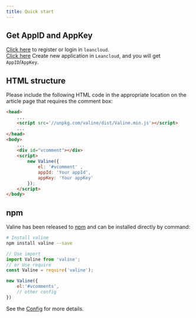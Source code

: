 ```yaml
---
title: Quick start
---
```


## Get AppID and AppKey
[Click here](https://console.leancloud.cn/login) to register or login in `leancloud`.  
[Click here](https://console.leancloud.cn/apps) Create new application in `Leancloud`, and you will get `AppID`/`AppKey`.

## HTML structure

Please include the following HTML code in the appropriate location on the article page that requires the comment box:

```html
<head>
    ...
    <script src='//unpkg.com/valine/dist/Valine.min.js'></script>
    ...
</head>
<body>
    ...
    <div id="vcomment"></div>
    <script>
        new Valine({
            el: '#vcomment' ,
            appId: 'Your appId',
            appKey: 'Your appKey'
        });
    </script>
</body>
```

## npm

Valine has been released to [npm](https://www.npmjs.com/package/valine) and can be installed directly by command:
``` bash
# Install valine
npm install valine --save
```

```js
// Use import
import Valine from 'valine';
// or Use require
const Valine = require('valine');

new Valine({
    el:'#vcomments',
    // other config
})
```

See the [Config](/en/configuration.html) for more details.


